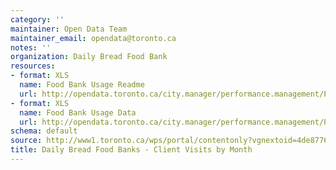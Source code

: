 ```yaml
---
category: ''
maintainer: Open Data Team
maintainer_email: opendata@toronto.ca
notes: ''
organization: Daily Bread Food Bank
resources:
- format: XLS
  name: Food Bank Usage Readme
  url: http://opendata.toronto.ca/city.manager/performance.management/PM_FoodBankUsageReadme.xls
- format: XLS
  name: Food Bank Usage Data
  url: http://opendata.toronto.ca/city.manager/performance.management/PM_Food_Bank.xls
schema: default
source: http://www1.toronto.ca/wps/portal/contentonly?vgnextoid=4de87768be338310VgnVCM1000003dd60f89RCRD&vgnextchannel=1a66e03bb8d1e310VgnVCM10000071d60f89RCRD
title: Daily Bread Food Banks - Client Visits by Month
---
```

